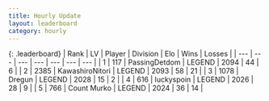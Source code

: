 ```yaml
---
title: Hourly Update
layout: leaderboard
category: hourly
---
```


{: .leaderboard}
| Rank | LV | Player | Division | Elo | Wins | Losses |
| --- | --- | --- | --- | --- | --- | --- |
| <span data-change="0">1</span> | 117 | <span title="ID: 454837">PassingDetdom</span> | LEGEND | <span data-change="0">2094</span> | <span data-change="0">44</span> | <span data-change="0">6</span> |
| <span data-change="0">2</span> | 2385 | <span title="ID: 164871">KawashiroNitori</span> | LEGEND | <span data-change="8">2093</span> | <span data-change="1">58</span> | <span data-change="0">21</span> |
| <span data-change="1">3</span> | 1078 | <span title="ID: 337810">Dregun</span> | LEGEND | <span data-change="0">2028</span> | <span data-change="0">15</span> | <span data-change="0">2</span> |
| <span data-change="-1">4</span> | 616 | <span title="ID: 512212">luckyspoin</span> | LEGEND | <span data-change="-4">2026</span> | <span data-change="1">28</span> | <span data-change="1">9</span> |
| <span data-change="0">5</span> | 766 | <span title="ID: 498323">Count Murko</span> | LEGEND | <span data-change="0">2024</span> | <span data-change="0">36</span> | <span data-change="0">14</span> |